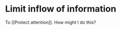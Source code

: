 # Limit inflow of information
To [[Protect attention]]. How might I do this?

<!-- #p1 -->

<!-- {BearID:D49E5451-0C9D-4471-B20C-6D25DE9A9629-7047-00001941AE604CF7} -->
